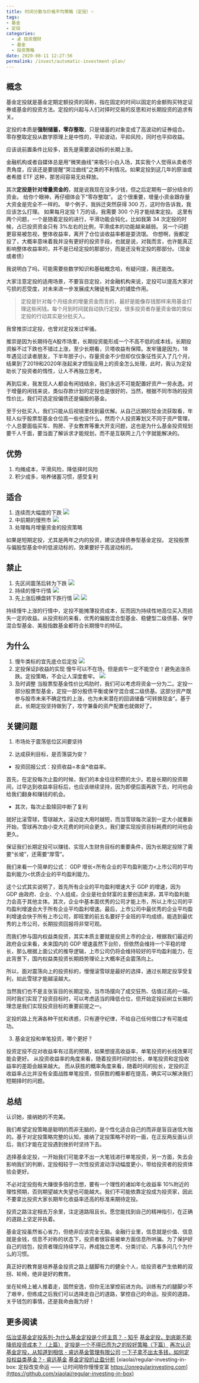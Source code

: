 ```yaml
---
title: 时间分散与价格平均策略（定投）✨
tags: 
- 基金
- 定投
categories: 
  - 💰 投资理财
  - 基金
  - 投资策略
date: 2020-08-11 12:27:56
permalink: /invest/automatic-investment-plan/
---
```

## 概念
基金定投就是基金定期定额投资的简称，指在固定的时间以固定的金额购买特定证券或基金的投资方法。定投的兴起与人们对择时交易的反思和对长期投资的追求有关。

定投的本质是**强制储蓄，零存整取**，只是储蓄的对象变成了高波动的证券组合。
零存整取定投从数学原理上是中性的，平抑波动，平抑风险，同时也平抑收益。

应该说前置条件比较多，首先是需要波动标的长期上涨。

金融机构或者自媒体总是用“微笑曲线”来吸引小白入场，其实我个人觉得从卖者尽责角度，应该还是要提醒“哭泣曲线”之类的不利情况。如果定投到这几年的原油或者希腊 ETF 这种，那苦闷容易无处释放。

其次**定投是针对增量资金的**，就是说我现在没多少钱，但之后定期有一部分结余的资金。
给你个眼神，再仔细体会下“零存整取”。
这个很重要，增量小资金跟存量大资金是完全不一样的。
举个例子，我拆迁突然获得 300 万，这时你告诉我，我应该怎么打理。
如果每月定投 1 万的话，我需要 300 个月才能结束定投。
这里有两个问题，一个是随着定投的进行，平滑功能会钝化，比如我第 34 次定投的时候，占已投资资金只有 3%左右的比例，平滑成本的功能越来越弱。
另一个问题更容易被忽视，整体收益率，离开了仓位谈收益率都是耍流氓。
你想啊，我都定投了，大概率意味着我并没有更好的投资手段，也就是说，对我而言，也许能真正影响整体收益率的，并不是已经定投的那部分，而是还没有定投的那部分。（现金或者债）

我说明白了吗，可能需要些数学知识和基础概念哈，有疑问提，我还能改。

大家注意定投的适用场景，不要盲目定投，对金融机构来说，定投可以提高大家对亏损的忍受度，对未来进一步发展成大赌徒有莫大的铺垫作用。

> 定投是针对每个月结余的增量资金而言的，最好是能像存钱那样来用基金打理这些闲钱。每个月到时间就自动执行定投，很多投资者存量资金做的类似定投的行动其实是分批买入。

我曾推崇过定投，也曾对定投发过牢骚。

推崇是因为长期待在A股市场里，长期投资能形成一个不高不低的成本线，长期投资躲不过下跌也不错过上涨，至少长期看，贝塔收益有保障。发牢骚是因为，18年遇见过读者朋友，下半年胆子小，存量资金不少但却仅仅象征性买入了几个月，结果到了2019和2020年涨起来才烦恼没用上的资金怎么处理，此时，我认为定投助长了投资者的惰性，让人不再独立思考。

再到后来，我发现人人都会有闲钱结余，我们永远不可能配置好资产一劳永逸。对于增量的闲钱来说，类似存款计划的定投也是很好的，当然，根据不同市场的投资性价比，我们可选定投偏债还是偏股的基金。

至于分批买入，我们只能从后视镜里找到最优解。从自己远期的现金流获取看，年轻人似乎股票型基金仓位高一些也没什么，然而个人投资筹划又不同于资产管理，个人总要面临买车、购房、子女教育等重大开支问题，这也是为什么基金投资规划要千人千面，要当面了解诉求才能规划，而不是互联网上几个字就能解决的。

## 优势
1. 均摊成本，平滑风险，降低择时风险
2. 积少成多，培养储蓄习惯，感受复利

## 适合
1. 连续而大幅度的下跌
![](https://cdn.jsdelivr.net/gh/masantu/statics/images/fund/0001.png)
2. 中前期的慢熊市
![](https://cdn.jsdelivr.net/gh/masantu/statics/images/fund/0002.png)
3. 处理每月增量资金的投资策略

如果是短期定投，尤其是两年之内的投资，建议选择债券型基金定投。
定投股票与偏股型基金中的低波动标的，效果要好于高波动标的。

## 禁止
1. 先区间震荡后转为下跌
![](https://cdn.jsdelivr.net/gh/masantu/statics/images/fund/0004.png)
2. 持续的慢牛行情
![](https://cdn.jsdelivr.net/gh/masantu/statics/images/fund/0013.png)
3. 先上涨后横盘转下跌行情
![](https://cdn.jsdelivr.net/gh/masantu/statics/images/fund/005.png)
![](https://cdn.jsdelivr.net/gh/masantu/statics/images/fund/006.png)

持续慢牛上涨的行情中，定投不能摊薄投资成本，反而因为持续性地高位买入而损失一定的收益。从投资标的来看，优秀的偏股混合型基金、稳健型二级债基、保守混合型基金、美股指数基金都符合长期慢牛的特征。

## 为什么
1. 慢牛类标的宜先底仓后定投
![](https://cdn.jsdelivr.net/gh/masantu/statics/images/fund/00123.png)
2. 定投保证β收益的实现
慢牛可以不在场，但是疯牛一定不能空仓！避免追涨杀跌。定投策略，不会让人深度套牢。
![](https://cdn.jsdelivr.net/gh/masantu/statics/images/fund/000139.png)
3. 及时调整
当股票型基金性价比鸡肋时，我们可以考虑将资金一分为二。定投一部分股票型基金，定投一部分股债平衡或保守混合或二级债基。这部分资产既参与股市未来不确定性的上涨，也为未来潜在的回调储备“可转换现金”。基于此，长期定投坚持做到了，攻守兼备的资产配置也就做好了。

## 关键问题

1. 市场处于震荡低位区间要坚持

2. 达成获利目标，是否落袋为安？

- 投资回报公式：投资收益=本金*收益率。

首先，在定投每次止盈的时候，我们的本金往往积攒的太少。若是长期的投资期间，过早达到收益率目标后，也应该继续坚持，因为即便后面再跌下去，时间也会给我们翻身和赚钱的机会。

- 其次，每次止盈赎回中断了复利

就好比滚雪球，雪球越大，滚动变大用时越短，而当雪球每次滚到一定大小就重新开始，雪球再次由小变大花费的时间会更久，我们要实现投资目标耗费的时间也会更久。

保证我们长期定投可以赚钱、实现人生财务目标的重要条件，因为长期定投除了需要“长坡”，还需要“厚雪”。

我们来看一个简单的公式： GDP 增长<所有企业的平均盈利能力<上市公司的平均盈利能力<优质企业的平均盈利能力。

这个公式其实说明了，首先所有企业的平均盈利增速大于 GDP 的增速，因为 GDP 由政府、企业、个人组成，企业是社会财富的主要创造来源，其平均盈利能力会高于其他主体。其次，企业中基本面优秀的公司才能上市，所以上市公司的平均盈利增速会大于所有企业平均盈利增速。最后，上市公司中最优秀的企业平均盈利增速会快于所有上市公司，即班里的前五名要好于全班的平均成绩，能选到最优秀的上市公司，长期投资回报将非常可观。

而我们参与国内权益类投资，其实本质主要就是投资上市的企业，根据我们最近的政府会议来看，未来国内的 GDP 增速虽然下台阶，但依然会维持一个平稳的增长，那么根据上面公式的推导逻辑，上市公司仍将会维持较好的平均盈利能力，在此背景下，国内权益类投资长期趋势理论上大概率还会震荡向上。
 
所以，面对震荡向上的投资标的，慢慢滚雪球是最好的选择，通过长期定投享受复利，如此雪球才能越滚越大。

当然我们也不是主张盲目的长期定投，当市场摆向了成交狂热、估值过高的一端，同时我们实现了投资目标时，可以考虑适当的降低仓位，但开始定投前树立长期的理念是我们实现投资目标的重要前提之一。

定投的路上充满各种干扰和诱惑，只有遵守纪律，不给自己任何借口才有可能成功。

3. 基金定投和单笔投资，哪个更好？

投资定投不应对收益率有过高的预期，如果想提高收益率，单笔投资的长线效果可能会更好。
从投资收益率的角度来看，随着投资时间的拉长，单笔投资和定投收益率的差距会越来越大。
而从获胜的概率角度来看，随着时间的拉长，定投的正收益率占比并没有全面战胜单笔投资，但获胜的概率都在提高，确实可以解决我们短期择时的问题。

## 总结
认识她，接纳她的不完美。

我们希望定投策略是聪明的而非无脑的，是个性化适合自己的而非是盲目迷信大咖的。基于对定投策略完整的认知，接纳了定投策略不好的一面，在正反两反面认识后，我们才能在定投遇到挫折时坚持下去。

选择基金定投，一开始我们可能拿不出一大笔钱进行单笔投资，另一方面，失去会影响我们的判断，定投相较于一次性投资波动浮动幅度更小，带给投资者的投资体验会更好。

不必对定投抱有大赚很多倍的念想，要有一个理性的诸如年化收益率 10%附近的理性预期，否则期望越大失望也可能越大。我们不可能依靠定投成为投资家，因此不要拿比投资大家长期年化收益率还高的标准来期待定投。

投资之路注定相去万余里，注定道路阻且长。愿您能找到自己的精神指引，在正确的道路上坚定并执着。

基金定投虽然省心省力，但绝非应该完全无脑。金融行业里，信息就是价值、信息就是金钱，信息不对称的状态下，投资者很容易被单方面信息所哄骗。为了保护好自己的钱包，投资者理应持续学习，养成独立思考、分类讨论、凡事多问几个为什么的习惯。

真正好的教育是培养基金投资之路上腿脚有力的健全个人，给投资者产生依赖的双拐、轮椅，绝非是好的教育。

坐在轮椅上被人推着走，固然安逸，但你无法掌控前进方向。训练有力的腿脚少不了艰辛，但练成之后我们可以选择走自己的道路，掌控自己的命运。投资的道路，关乎钱包的事情，还是我命由我为好！

## 更多阅读
[伍治坚基金定投系列-为什么基金定投是个坏主意？ - 知乎](https://zhuanlan.zhihu.com/p/30647912)
[基金定投，到底能不能降低投资成本？（上篇）](https://mp.weixin.qq.com/s?__biz=MzIxMjQyMjY0Mw==&mid=2247490568&idx=1&sn=62eb2cb6aa678397b3cbc32524b82848&chksm=97470694a0308f82c2fdf94cfd989c7cd0c77c655dd9f2dad8e5e124ad22e4f7fbe3218d62d1&scene=27#wechat_redirect&cpage=50)
[定投是一个不得已而为之的较好策略（下篇）](https://mp.weixin.qq.com/s?__biz=MzIxMjQyMjY0Mw==&mid=2247490623&idx=1&sn=4ee58412db66305e3d4c358fcf9c30e3&chksm=974706a3a0308fb54e1a381ff4d2c82709cac28643d3738ada6c33804b23f35dfacfb167071d&scene=158#rd)
[再次认识基金定投，从知道到相信 - 睿远基金管理有限公司](http://www.foresightfund.com/contents/2020/7/13-fbddde3b345d456eb69d0f78059432e8.html)
[一下子拿不出太多钱，如何定投权益类基金？- 睿远基金](https://mp.weixin.qq.com/s/pKAJ5uemYYZ2eEDJ8Uc_jg)
[基金定投的止盈分析](https://mp.weixin.qq.com/s/buFXwX54j6o8wbY3JLg6dg)
[xiaolai/regular-investing-in-box: 定投改变命运 —— 让时间陪你慢慢变富 https://onregularinvesting.com](https://github.com/xiaolai/regular-investing-in-box)